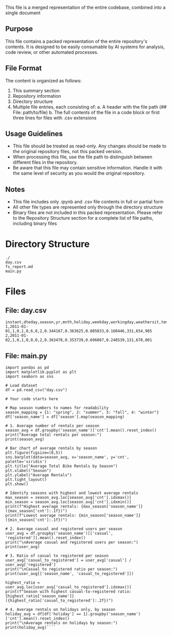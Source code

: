 This file is a merged representation of the entire codebase, combined into a single document

## Purpose
This file contains a packed representation of the entire repository's contents.
It is designed to be easily consumable by AI systems for analysis, code review,
or other automated processes.

## File Format
The content is organized as follows:
1. This summary section
2. Repository information
3. Directory structure
4. Multiple file entries, each consisting of:
  a. A header with the file path (## File: path/to/file)
  b. The full contents of the file in a code block or first three lines for files with .csv extensions

## Usage Guidelines
- This file should be treated as read-only. Any changes should be made to the
  original repository files, not this packed version.
- When processing this file, use the file path to distinguish
  between different files in the repository.
- Be aware that this file may contain sensitive information. Handle it with
  the same level of security as you would the original repository.

## Notes
- This file includes only .ipynb and .csv file contents in full or partial form
- All other file types are represented only through the directory structure
- Binary files are not included in this packed representation. Please refer to the Repository Structure section for a complete list of file paths, including binary files

# Directory Structure

````
./
day.csv
fs_report.md
main.py
````

# Files

## File: day.csv
````
instant,dteday,season,yr,mnth,holiday,weekday,workingday,weathersit,temp,atemp,hum,windspeed,casual,registered,cnt
1,2011-01-01,1,0,1,0,6,0,2,0.344167,0.363625,0.805833,0.160446,331,654,985
2,2011-01-02,1,0,1,0,0,0,2,0.363478,0.353739,0.696087,0.248539,131,670,801
````

## File: main.py
````
import pandas as pd
import matplotlib.pyplot as plt
import seaborn as sns

# Load dataset
df = pd.read_csv("day.csv")

# Your code starts here

# Map season numbers to names for readability
season_mapping = {1: "spring", 2: "summer", 3: "fall", 4: "winter"}
df['season_name'] = df['season'].map(season_mapping)

# 1. Average number of rentals per season
season_avg = df.groupby('season_name')['cnt'].mean().reset_index()
print("Average total rentals per season:")
print(season_avg)

# Bar chart of average rentals by season
plt.figure(figsize=(8,5))
sns.barplot(data=season_avg, x='season_name', y='cnt', palette='viridis')
plt.title("Average Total Bike Rentals by Season")
plt.xlabel("Season")
plt.ylabel("Average Rentals")
plt.tight_layout()
plt.show()

# Identify seasons with highest and lowest average rentals
max_season = season_avg.loc[season_avg['cnt'].idxmax()]
min_season = season_avg.loc[season_avg['cnt'].idxmin()]
print(f"Highest average rentals: {max_season['season_name']} ({max_season['cnt']:.1f})")
print(f"Lowest average rentals: {min_season['season_name']} ({min_season['cnt']:.1f})")

# 2. Average casual and registered users per season
user_avg = df.groupby('season_name')[['casual', 'registered']].mean().reset_index()
print("\nAverage casual and registered users per season:")
print(user_avg)

# 3. Ratio of casual to registered per season
user_avg['casual_to_registered'] = user_avg['casual'] / user_avg['registered']
print("\nCasual to registered ratio per season:")
print(user_avg[['season_name', 'casual_to_registered']])

highest_ratio = user_avg.loc[user_avg['casual_to_registered'].idxmax()]
print(f"Season with highest casual-to-registered ratio: {highest_ratio['season_name']} ({highest_ratio['casual_to_registered']:.2f})")

# 4. Average rentals on holidays only, by season
holiday_avg = df[df['holiday'] == 1].groupby('season_name')['cnt'].mean().reset_index()
print("\nAverage rentals on holidays by season:")
print(holiday_avg)````

